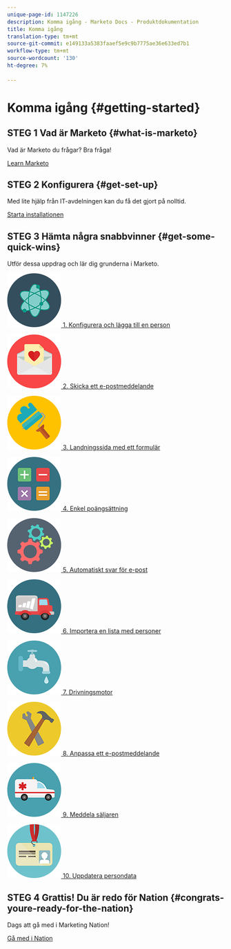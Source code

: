 ```yaml
---
unique-page-id: 1147226
description: Komma igång - Marketo Docs - Produktdokumentation
title: Komma igång
translation-type: tm+mt
source-git-commit: e149133a5383faaef5e9c9b7775ae36e633ed7b1
workflow-type: tm+mt
source-wordcount: '130'
ht-degree: 7%

---
```



# Komma igång {#getting-started}

## STEG 1 Vad är Marketo {#what-is-marketo}

Vad är Marketo du frågar? Bra fråga!

[Learn Marketo](/help/marketo/getting-started/what-is-marketo.md)

## STEG 2 Konfigurera {#get-set-up}

Med lite hjälp från IT-avdelningen kan du få det gjort på nolltid.

[Starta installationen](/help/marketo/getting-started/setup-steps.md)

## STEG 3 Hämta några snabbvinner {#get-some-quick-wins}

Utför dessa uppdrag och lär dig grunderna i Marketo.

[![](/help/marketo/getting-started/assets/getting-started-1.png) 1. Konfigurera och lägga till en person](https://docs.marketo.com/pages/viewpage.action?pageId=2359351)

[![](/help/marketo/getting-started/assets/getting-started-2.png) 2. Skicka ett e-postmeddelande](getting-started/quick-wins/send-an-email.md)

[![](/help/marketo/getting-started/assets/getting-started-3.png) 3. Landningssida med ett formulär](getting-started/quick-wins/landing-page-with-a-form.md)

[![](/help/marketo/getting-started/assets/getting-started-4.png) 4. Enkel poängsättning](getting-started/quick-wins/simple-scoring.md)

[![](/help/marketo/getting-started/assets/getting-started-5.png) 5. Automatiskt svar för e-post](getting-started/quick-wins/email-auto-response.md)

[![](/help/marketo/getting-started/assets/getting-started-6.png) 6. Importera en lista med personer](getting-started/quick-wins/import-a-list-of-people.md)

[![](/help/marketo/getting-started/assets/getting-started-7.png) 7. Drivningsmotor](getting-started/quick-wins/drip-drip-nurture.md)

[![](/help/marketo/getting-started/assets/getting-started-8.png) 8. Anpassa ett e-postmeddelande](getting-started/quick-wins/personalize-an-email.md)

[![](/help/marketo/getting-started/assets/getting-started-9.png) 9. Meddela säljaren](getting-started/quick-wins/alert-the-sales-rep.md)

[![](/help/marketo/getting-started/assets/getting-started-10.png) 10. Uppdatera persondata](getting-started/quick-wins/update-person-data.md)

## STEG 4 Grattis! Du är redo för Nation  {#congrats-youre-ready-for-the-nation}

Dags att gå med i Marketing Nation!

[Gå med i Nation](https://nation.marketo.com)
